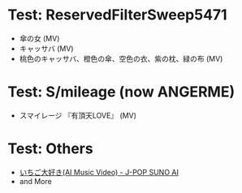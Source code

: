 # Test: ReservedFilterSweep5471
* 傘の女 (MV)
* キャッサバ (MV)
* 桃色のキャッサバ、橙色の傘、空色の衣、紫の枕、緑の布 (MV)
# Test: S/mileage (now ANGERME)
* スマイレージ 『有頂天LOVE』 (MV)
# Test: Others
* [いちご大好き(AI Music Video) - J-POP SUNO AI](https://www.youtube.com/watch?v=6QrJNHNd4DA)
* and More
